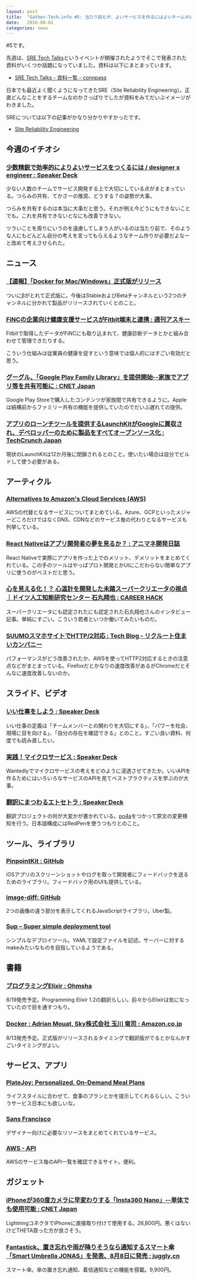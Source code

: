 ```yaml
---
layout: post
title:  "Gather-Tech.info #5: 当たり前だが、よいサービスを作るにはよいチームが必要"
date:   2016-08-01
categories: news
---
```


#5です。

先週は、[SRE Tech Talks](http://connpass.com/event/34825/)というイベントが開催されたようでそこで発表された資料がいくつか話題になっていました。資料は以下にまとまっています。

- [SRE Tech Talks \- 資料一覧 \- connpass](http://connpass.com/event/34825/presentation/)

日本でも最近よく聞くようになってきたSRE（Site Reliability Engineering）。正直どんなことをするチームなのかさっぱりでしたが資料をみてだいぶイメージがわきました。

SREについては以下の記事がかなり分かりやすかったです。

- [Site Reliability Engineering](http://yoshidashingo.hatenablog.com/entry/2016/03/02/012214)

## 今週のイチオシ

### [少数精鋭で効率的によりよいサービスをつくるには / designer x engineer : Speaker Deck](https://speakerdeck.com/kiyoe/designer-x-engineer)
少ない人数のチームでサービス開発する上で大切にしている点がまとまっている。つらみの共有、てかさーの推奨、どうする？の姿勢が大事。

つらみを共有するのは本当に大事だと思う。それが例え今どうにもできないことでも。これを共有できないとなにも改善できない。

ツラいことを周りにいうのを遠慮してしまう人がいるのは当たり前で、そのような人にもどんどん自分の考えを言ってもらえるようなチーム作りが必要だよなーと改めて考えさせられた。

## ニュース

### [【速報】「Docker for Mac/Windows」正式版がリリース](http://www.softantenna.com/wp/software/docker-for-mac-windows-official-release/)
ついにβがとれて正式版に。今後はStableおよびBetaチャンネルという2つのチャンネルに分かれて製品がリリースされていくとのこと。

### [FiNCの企業向け健康支援サービスがFitbit端末と連携 : 週刊アスキー](http://weekly.ascii.jp/elem/000/000/383/383680/)
Fitbitで取得したデータがFiNCにも取り込まれて、健康診断データとかと組み合わせて管理できたりする。

こういう仕組みは従業員の健康を促すという意味では個人的にはすごい有効だと思う。

### [グーグル、「Google Play Family Library」を提供開始\-\-家族でアプリ等を共有可能に : CNET Japan](http://japan.cnet.com/news/service/35086534/)
Google Play Storeで購入したコンテンツが家族間で共有できるように。Appleは結構前からファミリー共有の機能を提供していたのでだいぶ遅れての提供。

### [アプリのローンチツールを提供するLaunchKitがGoogleに買収され、デベロッパーのために製品をすべてオープンソース化 : TechCrunch Japan](http://jp.techcrunch.com/2016/07/28/20160727launchkit-team-heads-to-google-and-open-sources-its-tools-for-helping-devs-launch-their-apps/)
現状のLaunchKitは12か月後に閉鎖されるとのこと。使いたい場合は自分でビルドして使う必要がある。

## アーティクル

### [Alternatives to Amazon's Cloud Services \(AWS\)](http://code.tutsplus.com/tutorials/alternatives-to-amazons-cloud-services-aws--cms-25409)
AWSの代替となるサービスについてまとめている。Azure、GCPといったメジャーどころだけではなくDNS、CDNなどのサービス毎の代わりとなるサービスも列挙している。

### [React Nativeはアプリ開発者の夢を見るか？ : アニマネ開発日誌](http://animane.hatenablog.com/entry/2016/07/24/181833)
React Nativeで実際にアプリを作った上でのメリット、デメリットをまとめてくれている。この手のツールはやっぱプロト開発とかUIにこだわらない簡単なアプリに使うのがベストだと思う。

### [心を見える化！？ 心温計を開発した未踏スーパークリエータの視点｜ドイツ人工知能研究センター 石丸翔也 : CAREER HACK](http://careerhack.en-japan.com/report/detail/687)
スーパークリエータにも認定されたにも認定された石丸翔也さんのインタビュー記事。単純にすごい。こういう若者といつか働いてみたいものだ。

### [SUUMOスマホサイトでHTTP/2対応 : Tech Blog \- リクルート住まいカンパニー](https://tech.recruit-sumai.co.jp/suumo_smp_support_http2/)
パフォーマンスがどう改善されたか、AWSを使ってHTTP2対応するときの注意点などがまとまっている。Firefoxだとかなりの速度改善があるがChromeだとそんなに速度改善しないのか。

## スライド、ビデオ

### [いい仕事をしよう : Speaker Deck](https://speakerdeck.com/kwmt/iishi-shi-wosiyou)
いい仕事の定義は「チームメンバーとの関わりを大切にする」、「パワーを社会、現場に目を向ける」、「自分の存在を確認できる」とのこと。すごい良い資料、何度でも読み直したい。

### [実践！マイクロサービス : Speaker Deck](https://speakerdeck.com/awakia/shi-jian-maikurosabisu)
Wantedlyでマイクロサービスの考えをどのように浸透させてきたか。いいAPIを作るためにはいろいろなサービスのAPIを見てベストプラクティスを学ぶのが大事。

### [翻訳にまつわるエトセトラ : Speaker Deck](https://speakerdeck.com/ayato0211/fan-yi-nimatuwaruetosetora)
翻訳プロジェクトの何が大変かが書かれている。[po4a](http://po4a.alioth.debian.org/)をつかって原文の変更検知を行う。日本語構成にはRedPenを使うつもりとのこと。

## ツール、ライブラリ

### [PinpointKit : GitHub](https://github.com/Lickability/PinpointKit)
iOSアプリのスクリーンショットやログを取って開発者にフィードバックを送るためのライブラリ。フィードバック用のUIも提供している。

### [image\-diff: GitHub](https://github.com/uber/image-diff)
2つの画像の違う部分を表示してくれるJavaScriptライブラリ。Uber製。

### [Sup – Super simple deployment tool](https://pressly.github.io/sup/)
シンプルなデプロイツール。YAMLで設定ファイルを記述。サーバーに対するmakeみたいなものを目指しているようである。

## 書籍

### [プログラミングElixir : Ohmsha](http://shop.ohmsha.co.jp/shop/shopdetail.html?brandcode=000000004675)
8/19発売予定。Programming Elixir 1.2の翻訳らしい。前々からElixirは気になっていたので目を通すつもり。

### [Docker : Adrian Mouat, Sky株式会社 玉川 竜司 : Amazon\.co\.jp](https://www.amazon.co.jp/Docker-Adrian-Mouat/dp/4873117763/)
8/13発売予定。正式版がリリースされるタイミングで翻訳版がでるとかなんかすごいタイミングがよい。

## サービス、アプリ

### [PlateJoy: Personalized, On\-Demand Meal Plans](https://www.platejoy.com/)
ライフスタイルに合わせて、食事のプランとかを提示してくれるらしい。こういうサービス日本にも欲しいな。

### [Sans Francisco](http://www.sansfrancis.co/)
デザイナー向けに必要なリソースをまとめてくれているサービス。

### [AWS \- API](http://aws-api.info/s3/2006-03-01)
AWSのサービス毎のAPI一覧を確認できるサイト。便利。

## ガジェット

### [iPhoneが360度カメラに早変わりする「Insta360 Nano」\-\-単体でも使用可能 : CNET Japan](http://japan.cnet.com/news/service/35086448/)
LightningコネクタでiPhoneに直接取り付けて使用する。26,800円。悪くはないけどTHETA買った方が良さそう。

### [Fantastick、置き忘れや雨が降りそうなら通知するスマート傘「Smart Umbrella JONAS」を発表、8月8日に発売 : juggly\.cn](http://juggly.cn/archives/196073.html)
スマート傘。傘の置き忘れ通知、着信通知などの機能を搭載。9,900円。

